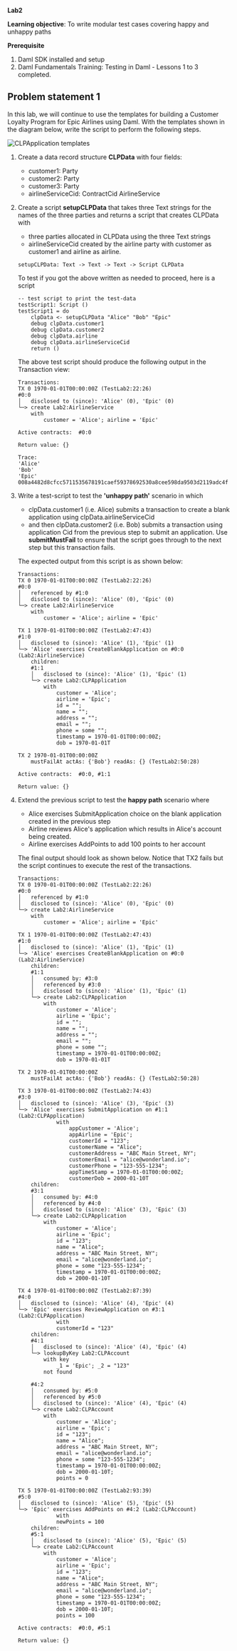 **Lab2**

**Learning objective**: To write modular test cases covering happy and unhappy paths

**Prerequisite**
1. Daml SDK installed and setup
2. Daml Fundamentals Training: Testing in Daml - Lessons 1 to 3 completed.

## Problem statement 1

In this lab, we will continue to use the templates for building a Customer Loyalty Program for Epic Airlines using Daml. With the templates shown in the diagram below, write the script to perform the following steps.

![CLPApplication templates](fundamentals-testing-lab1-Templates1.png)

1. Create a data record structure **CLPData** with four fields:
    - customer1: Party
    - customer2: Party
    - customer3: Party 
    - airlineServiceCid: ContractCid AirlineService

2. Create a script **setupCLPData** that takes three Text strings for the names of the three parties and returns a script that creates CLPData with
    - three parties allocated in CLPData using the three Text strings 
    - airlineServiceCid created by the airline party with customer as customer1 and airline as airline. 

    ```
    setupCLPData: Text -> Text -> Text -> Script CLPData
    ```

    To test if you got the above written as needed to proceed, here is a script

    ```
    -- test script to print the test-data
    testScript1: Script () 
    testScript1 = do 
        clpData <- setupCLPData "Alice" "Bob" "Epic"
        debug clpData.customer1
        debug clpData.customer2
        debug clpData.airline
        debug clpData.airlineServiceCid
        return ()
    ```

    The above test script should produce the following output in the Transaction view:
    ```
    Transactions: 
    TX 0 1970-01-01T00:00:00Z (TestLab2:22:26)
    #0:0
    │   disclosed to (since): 'Alice' (0), 'Epic' (0)
    └─> create Lab2:AirlineService
        with
            customer = 'Alice'; airline = 'Epic'

    Active contracts:  #0:0

    Return value: {}

    Trace: 
    'Alice'
    'Bob'
    'Epic'
    008a4482d8cfcc5711535678191caef59378692530a8cee598da9503d2119adc4f

    ```
3. Write a test-script to test the **'unhappy path'** scenario in which 
    - clpData.customer1 (i.e. Alice) submits a transaction to create a blank application using clpData.airlineServiceCid
    - and then clpData.customer2 (i.e. Bob) submits a transaction using  application Cid from the previous step to submit an application. Use **submitMustFail** to ensure that the script goes through to the next step but this transaction fails. 

    The expected output from this script is as shown below:

    ```
    Transactions: 
    TX 0 1970-01-01T00:00:00Z (TestLab2:22:26)
    #0:0
    │   referenced by #1:0
    │   disclosed to (since): 'Alice' (0), 'Epic' (0)
    └─> create Lab2:AirlineService
        with
            customer = 'Alice'; airline = 'Epic'
    
    TX 1 1970-01-01T00:00:00Z (TestLab2:47:43)
    #1:0
    │   disclosed to (since): 'Alice' (1), 'Epic' (1)
    └─> 'Alice' exercises CreateBlankApplication on #0:0 (Lab2:AirlineService)
        children:
        #1:1
        │   disclosed to (since): 'Alice' (1), 'Epic' (1)
        └─> create Lab2:CLPApplication
            with
                customer = 'Alice';
                airline = 'Epic';
                id = "";
                name = "";
                address = "";
                email = "";
                phone = some "";
                timestamp = 1970-01-01T00:00:00Z;
                dob = 1970-01-01T
    
    TX 2 1970-01-01T00:00:00Z
        mustFailAt actAs: {'Bob'} readAs: {} (TestLab2:50:28)

    Active contracts:  #0:0, #1:1

    Return value: {}
    ```

4. Extend the previous script to test the **happy path** scenario where 
    - Alice exercises SubmitApplication choice on the blank application created in the previous step
    - Airline reviews Alice's application which results in Alice's account being created.
    - Airline exercises AddPoints to add 100 points to her account

    The final output should look as shown below. Notice that TX2 fails but the script continues to execute the rest of the transactions.

    ```
    Transactions: 
    TX 0 1970-01-01T00:00:00Z (TestLab2:22:26)
    #0:0
    │   referenced by #1:0
    │   disclosed to (since): 'Alice' (0), 'Epic' (0)
    └─> create Lab2:AirlineService
        with
            customer = 'Alice'; airline = 'Epic'
    
    TX 1 1970-01-01T00:00:00Z (TestLab2:47:43)
    #1:0
    │   disclosed to (since): 'Alice' (1), 'Epic' (1)
    └─> 'Alice' exercises CreateBlankApplication on #0:0 (Lab2:AirlineService)
        children:
        #1:1
        │   consumed by: #3:0
        │   referenced by #3:0
        │   disclosed to (since): 'Alice' (1), 'Epic' (1)
        └─> create Lab2:CLPApplication
            with
                customer = 'Alice';
                airline = 'Epic';
                id = "";
                name = "";
                address = "";
                email = "";
                phone = some "";
                timestamp = 1970-01-01T00:00:00Z;
                dob = 1970-01-01T
    
    TX 2 1970-01-01T00:00:00Z
        mustFailAt actAs: {'Bob'} readAs: {} (TestLab2:50:28)
    
    TX 3 1970-01-01T00:00:00Z (TestLab2:74:43)
    #3:0
    │   disclosed to (since): 'Alice' (3), 'Epic' (3)
    └─> 'Alice' exercises SubmitApplication on #1:1 (Lab2:CLPApplication)
                with
                    appCustomer = 'Alice';
                    appAirline = 'Epic';
                    customerId = "123";
                    customerName = "Alice";
                    customerAddress = "ABC Main Street, NY";
                    customerEmail = "alice@wonderland.io";
                    customerPhone = "123-555-1234";
                    appTimeStamp = 1970-01-01T00:00:00Z;
                    customerDob = 2000-01-10T
        children:
        #3:1
        │   consumed by: #4:0
        │   referenced by #4:0
        │   disclosed to (since): 'Alice' (3), 'Epic' (3)
        └─> create Lab2:CLPApplication
            with
                customer = 'Alice';
                airline = 'Epic';
                id = "123";
                name = "Alice";
                address = "ABC Main Street, NY";
                email = "alice@wonderland.io";
                phone = some "123-555-1234";
                timestamp = 1970-01-01T00:00:00Z;
                dob = 2000-01-10T
    
    TX 4 1970-01-01T00:00:00Z (TestLab2:87:39)
    #4:0
    │   disclosed to (since): 'Alice' (4), 'Epic' (4)
    └─> 'Epic' exercises ReviewApplication on #3:1 (Lab2:CLPApplication)
                with
                customerId = "123"
        children:
        #4:1
        │   disclosed to (since): 'Alice' (4), 'Epic' (4)
        └─> lookupByKey Lab2:CLPAccount
            with key
                _1 = 'Epic'; _2 = "123"
            not found
        
        #4:2
        │   consumed by: #5:0
        │   referenced by #5:0
        │   disclosed to (since): 'Alice' (4), 'Epic' (4)
        └─> create Lab2:CLPAccount
            with
                customer = 'Alice';
                airline = 'Epic';
                id = "123";
                name = "Alice";
                address = "ABC Main Street, NY";
                email = "alice@wonderland.io";
                phone = some "123-555-1234";
                timestamp = 1970-01-01T00:00:00Z;
                dob = 2000-01-10T;
                points = 0
    
    TX 5 1970-01-01T00:00:00Z (TestLab2:93:39)
    #5:0
    │   disclosed to (since): 'Alice' (5), 'Epic' (5)
    └─> 'Epic' exercises AddPoints on #4:2 (Lab2:CLPAccount)
                with
                newPoints = 100
        children:
        #5:1
        │   disclosed to (since): 'Alice' (5), 'Epic' (5)
        └─> create Lab2:CLPAccount
            with
                customer = 'Alice';
                airline = 'Epic';
                id = "123";
                name = "Alice";
                address = "ABC Main Street, NY";
                email = "alice@wonderland.io";
                phone = some "123-555-1234";
                timestamp = 1970-01-01T00:00:00Z;
                dob = 2000-01-10T;
                points = 100

    Active contracts:  #0:0, #5:1

    Return value: {}


    ```